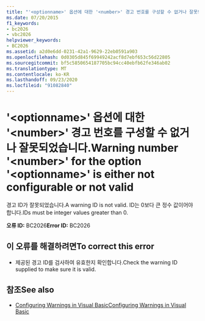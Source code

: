 ```yaml
---
title: "'<optionname>' 옵션에 대한 '<number>' 경고 번호를 구성할 수 없거나 잘못되었습니다."
ms.date: 07/20/2015
f1_keywords:
- bc2026
- vbc2026
helpviewer_keywords:
- BC2026
ms.assetid: a2d0e6dd-0231-42a1-9629-22eb0591a903
ms.openlocfilehash: 0d0305d845f69949242acf8d7ebf653c56d22805
ms.sourcegitcommit: bf5c5850654187705bc94cc40ebfb62fe346ab02
ms.translationtype: MT
ms.contentlocale: ko-KR
ms.lasthandoff: 09/23/2020
ms.locfileid: "91082840"
---
```

# <a name="warning-number-number-for-the-option-optionname-is-either-not-configurable-or-not-valid"></a><span data-ttu-id="7b74e-102">'\<optionname>' 옵션에 대한 '\<number>' 경고 번호를 구성할 수 없거나 잘못되었습니다.</span><span class="sxs-lookup"><span data-stu-id="7b74e-102">Warning number '\<number>' for the option '\<optionname>' is either not configurable or not valid</span></span>

<span data-ttu-id="7b74e-103">경고 ID가 잘못되었습니다.</span><span class="sxs-lookup"><span data-stu-id="7b74e-103">A warning ID is not valid.</span></span> <span data-ttu-id="7b74e-104">ID는 0보다 큰 정수 값이어야 합니다.</span><span class="sxs-lookup"><span data-stu-id="7b74e-104">IDs must be integer values greater than 0.</span></span>  
  
 <span data-ttu-id="7b74e-105">**오류 ID:** BC2026</span><span class="sxs-lookup"><span data-stu-id="7b74e-105">**Error ID:** BC2026</span></span>  
  
## <a name="to-correct-this-error"></a><span data-ttu-id="7b74e-106">이 오류를 해결하려면</span><span class="sxs-lookup"><span data-stu-id="7b74e-106">To correct this error</span></span>  
  
- <span data-ttu-id="7b74e-107">제공된 경고 ID를 검사하여 유효한지 확인합니다.</span><span class="sxs-lookup"><span data-stu-id="7b74e-107">Check the warning ID supplied to make sure it is valid.</span></span>  
  
## <a name="see-also"></a><span data-ttu-id="7b74e-108">참조</span><span class="sxs-lookup"><span data-stu-id="7b74e-108">See also</span></span>

- [<span data-ttu-id="7b74e-109">Configuring Warnings in Visual Basic</span><span class="sxs-lookup"><span data-stu-id="7b74e-109">Configuring Warnings in Visual Basic</span></span>](/visualstudio/ide/configuring-warnings-in-visual-basic)

